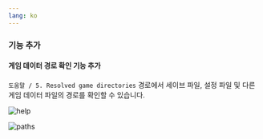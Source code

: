 ```yaml
---
lang: ko
---
```


### 기능 추가

#### 게임 데이터 경로 확인 기능 추가

`도움말 / 5. Resolved game directories` 경로에서 세이브 파일, 설정 파일 및 다른 게임 데이터 파일의 경로를 확인할 수 있습니다.

![help](https://github.com/scarf005/bn-blog/assets/54838975/ce340346-60bd-440d-ae3e-7fb43a4c101a)

![paths](https://github.com/scarf005/bn-blog/assets/54838975/2746b2ca-457f-4870-a7a4-2e8e084b086c)
